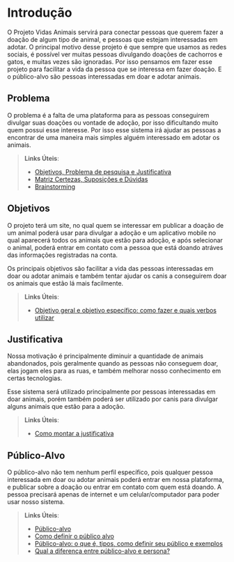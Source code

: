 # Introdução

 O Projeto Vidas Animais servirá para conectar pessoas que querem fazer a doação de algum tipo de animal, e pessoas que estejam interessadas em adotar. O principal motivo desse projeto é que sempre que usamos as redes sociais, é possível ver muitas pessoas divulgando doações de cachorros e gatos, e muitas vezes são ignoradas. Por isso pensamos em fazer esse projeto para facilitar a vida da pessoa que se interessa em fazer doação. E o público-alvo são pessoas interessadas em doar e adotar animais.

## Problema

O problema é a falta de uma plataforma para as pessoas conseguirem divulgar suas doações ou vontade de adoção, por isso dificultando muito quem possui esse interesse. Por isso esse sistema irá ajudar as pessoas a encontrar de uma maneira mais simples alguém interessado em adotar os animais.

> **Links Úteis**:
> - [Objetivos, Problema de pesquisa e Justificativa](https://medium.com/@versioparole/objetivos-problema-de-pesquisa-e-justificativa-c98c8233b9c3)
> - [Matriz Certezas, Suposições e Dúvidas](https://medium.com/educa%C3%A7%C3%A3o-fora-da-caixa/matriz-certezas-suposi%C3%A7%C3%B5es-e-d%C3%BAvidas-fa2263633655)
> - [Brainstorming](https://www.euax.com.br/2018/09/brainstorming/)

## Objetivos

O projeto terá um site, no qual quem se interessar em publicar a doação de um animal poderá usar para divulgar a adoção e um aplicativo mobile no qual aparecerá todos os animais que estão para adoção, e após selecionar o animal, poderá entrar em contato com a pessoa que está doando atráves das informações registradas na conta.

 Os principais objetivos são facilitar a vida das pessoas interessadas em doar ou adotar animais e também tentar ajudar os canis a conseguirem doar os animais que estão lá mais facilmente. 
 
> **Links Úteis**:
> - [Objetivo geral e objetivo específico: como fazer e quais verbos utilizar](https://blog.mettzer.com/diferenca-entre-objetivo-geral-e-objetivo-especifico/)

## Justificativa

Nossa motivação é principalmente diminuir a quantidade de animais abandonados, pois geralmente quando as pessoas não conseguem doar, elas jogam eles para as ruas, e também melhorar nosso conhecimento em certas tecnologias.

 Esse sistema será utilizado principalmente por pessoas interessadas em doar animais, porém também poderá ser utilizado por canis para divulgar alguns animais que estão para a adoção.


> **Links Úteis**:
> - [Como montar a justificativa](https://guiadamonografia.com.br/como-montar-justificativa-do-tcc/)

## Público-Alvo

O público-alvo não tem nenhum perfil específico, pois qualquer pessoa interessada em doar ou adotar animais poderá entrar em nossa plataforma, e publicar sobre a doação ou entrar em contato com quem está doando. A pessoa precisará apenas de internet e um celular/computador para poder usar nosso sistema.

> **Links Úteis**:
> - [Público-alvo](https://blog.hotmart.com/pt-br/publico-alvo/)
> - [Como definir o público alvo](https://exame.com/pme/5-dicas-essenciais-para-definir-o-publico-alvo-do-seu-negocio/)
> - [Público-alvo: o que é, tipos, como definir seu público e exemplos](https://klickpages.com.br/blog/publico-alvo-o-que-e/)
> - [Qual a diferença entre público-alvo e persona?](https://rockcontent.com/blog/diferenca-publico-alvo-e-persona/)
